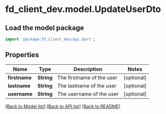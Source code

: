# fd_client_dev.model.UpdateUserDto

## Load the model package
```dart
import 'package:fd_client_dev/api.dart';
```

## Properties
Name | Type | Description | Notes
------------ | ------------- | ------------- | -------------
**firstname** | **String** | The firstname of the user | [optional] 
**lastname** | **String** | The lastname of the user | [optional] 
**username** | **String** | The username of the user | [optional] 

[[Back to Model list]](../README.md#documentation-for-models) [[Back to API list]](../README.md#documentation-for-api-endpoints) [[Back to README]](../README.md)


